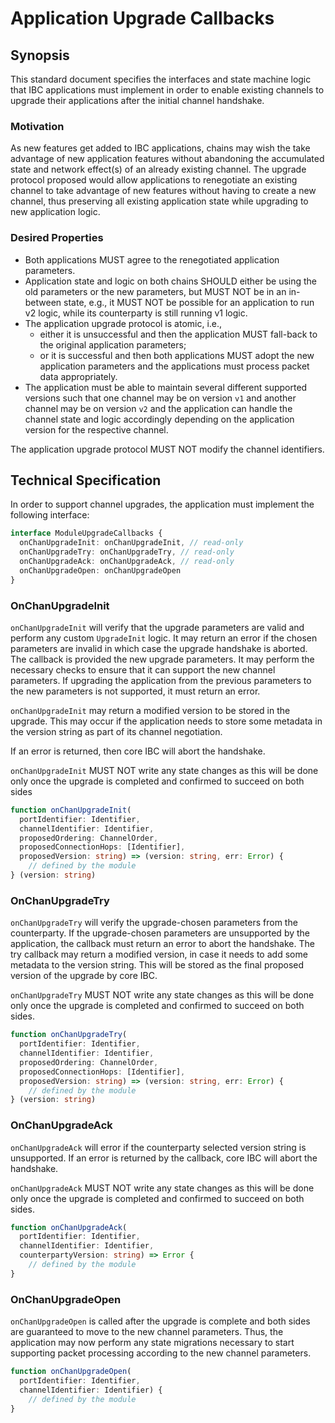 # Application Upgrade Callbacks

## Synopsis

This standard document specifies the interfaces and state machine logic that IBC applications must implement in order to enable existing channels to upgrade their applications after the initial channel handshake.

### Motivation

As new features get added to IBC applications, chains may wish the take advantage of new application features without abandoning the accumulated state and network effect(s) of an already existing channel. The upgrade protocol proposed would allow applications to renegotiate an existing channel to take advantage of new features without having to create a new channel, thus preserving all existing application state while upgrading to new application logic.

### Desired Properties

- Both applications MUST agree to the renegotiated application parameters.
- Application state and logic on both chains SHOULD either be using the old parameters or the new parameters, but MUST NOT be in an in-between state, e.g., it MUST NOT be possible for an application to run v2 logic, while its counterparty is still running v1 logic.
- The application upgrade protocol is atomic, i.e., 
  - either it is unsuccessful and then the application MUST fall-back to the original application parameters; 
  - or it is successful and then both applications MUST adopt the new application parameters and the applications must process packet data appropriately.
- The application must be able to maintain several different supported versions such that one channel may be on version `v1` and another channel may be on version `v2` and the application can handle the channel state and logic accordingly depending on the application version for the respective channel.

The application upgrade protocol MUST NOT modify the channel identifiers.

## Technical Specification

In order to support channel upgrades, the application must implement the following interface:

```typescript
interface ModuleUpgradeCallbacks {
  onChanUpgradeInit: onChanUpgradeInit, // read-only
  onChanUpgradeTry: onChanUpgradeTry, // read-only
  onChanUpgradeAck: onChanUpgradeAck, // read-only
  onChanUpgradeOpen: onChanUpgradeOpen
}
```

### **OnChanUpgradeInit**

`onChanUpgradeInit` will verify that the upgrade parameters 
are valid and perform any custom `UpgradeInit` logic.
It may return an error if the chosen parameters are invalid 
in which case the upgrade handshake is aborted.
The callback is provided the new upgrade parameters. It may perform the necessary checks to ensure that it can support the new channel parameters. If upgrading the application from the previous parameters to the new parameters is not supported, it must return an error.

`onChanUpgradeInit` may return a modified version to be stored in the upgrade. This may occur if the application needs to store some metadata in the version string as part of its channel negotiation.

If an error is returned, then core IBC will abort the handshake.

`onChanUpgradeInit` MUST NOT write any state changes as this will be done only once the upgrade is completed and confirmed to succeed on both sides

```typescript
function onChanUpgradeInit(
  portIdentifier: Identifier,
  channelIdentifier: Identifier,
  proposedOrdering: ChannelOrder,
  proposedConnectionHops: [Identifier],
  proposedVersion: string) => (version: string, err: Error) {
    // defined by the module
} (version: string)
```

### **OnChanUpgradeTry**

`onChanUpgradeTry` will verify the upgrade-chosen parameters from the counterparty. 
If the upgrade-chosen parameters are unsupported by the application, the callback must return an error to abort the handshake. 
The try callback may return a modified version, in case it needs to add some metadata to the version string.
This will be stored as the final proposed version of the upgrade by core IBC.

`onChanUpgradeTry` MUST NOT write any state changes as this will be done only once the upgrade is completed and confirmed to succeed on both sides.

```typescript
function onChanUpgradeTry(
  portIdentifier: Identifier,
  channelIdentifier: Identifier,
  proposedOrdering: ChannelOrder,
  proposedConnectionHops: [Identifier],
  proposedVersion: string) => (version: string, err: Error) {
    // defined by the module
} (version: string)
```

### **OnChanUpgradeAck**

`onChanUpgradeAck` will error if the counterparty selected version string
is unsupported. If an error is returned by the callback, core IBC will abort the handshake.

`onChanUpgradeAck` MUST NOT write any state changes as this will be done only once the upgrade is completed and confirmed to succeed on both sides.

```typescript
function onChanUpgradeAck(
  portIdentifier: Identifier,
  channelIdentifier: Identifier,
  counterpartyVersion: string) => Error {
    // defined by the module
}
```

### **OnChanUpgradeOpen**

`onChanUpgradeOpen` is called after the upgrade is complete and both sides are guaranteed to move to the new channel parameters. Thus, the application may now perform any state migrations necessary to start supporting packet processing according to the new channel parameters.

```typescript
function onChanUpgradeOpen(
  portIdentifier: Identifier,
  channelIdentifier: Identifier) {
    // defined by the module
}
```
